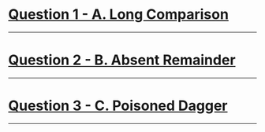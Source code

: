 # [Question 1 - A. Long Comparison](https://codeforces.com/contest/1613/problem/A)
---
# [Question 2 - B. Absent Remainder](https://codeforces.com/contest/1613/problem/B)
---
# [Question 3 - C. Poisoned Dagger](https://codeforces.com/contest/1613/problem/C)
---
